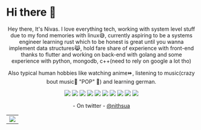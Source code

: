 # Hi there 👋

<!-- **nitsuan/nitsuan** is a ✨ _special_ ✨ repository because its `README.md` (this file) appears on your GitHub profile. -->

<p align="center">
Hey there, It's Nivas. I love everything tech, working with system level stuff due to my fond memories with linux😅, currently aspiring to be a systems engineer learning rust which to be honest is great until you wanna implement data structures😹, hold fare share of experience with front-end thanks to flutter and working on back-end with golang and some experience with python, mongodb, c++(need to rely on google a lot tho)
</p>

<p align="center">
Also typical human hobbies like watching anime⏩, listening to music(crazy bout music🎵  "POP" 🎉) and learning german.
</p>

<p align="center">
  <img src="https://img.shields.io/badge/OS-Linux-informational?style=flat&color=yellow&logo=linux"></img>
  <img src="https://img.shields.io/badge/Framework-Flutter-informational?style=flat&color=blue&logo=flutter"></img>
  <img src="https://img.shields.io/badge/Code-Rustlang-informational?style=flat&color=red&logo=rust"></img>
  <img src="https://img.shields.io/badge/Code-python-informational?style=flat&color=yellow&logo=python"></img>
  <img src="https://img.shields.io/badge/Framework-SwiftUI-informational?style=flat&color=red&logo=swift"></img>
  <img src="https://img.shields.io/badge/IDE-VSCode-informational?style=flat&color=blue&logo=visualstudiocode"></img>
  <img src="https://img.shields.io/badge/Editor-Vim-informational?style=flat&color=brown&logo=vim"></img>
  <img src="https://img.shields.io/badge/Cloud-Firebase-informational?style=flat&color=yellow&logo=firebase"></img>
   <img src="https://img.shields.io/badge/Code-Golang-informational?style=flat&color=blue&logo=go"></img>
  <img src="https://img.shields.io/badge/UI/UX-Figma-informational?style=flat&color=magenta&logo=figma"></img>
</p>

<p align="center">
- On twitter - <a href="https://www.twitter.com/nithsua">@nithsua</a></br>
</p>

<p align="center">
  <table>
    <tr>
<!--       <td><img src="https://github-readme-stats.vercel.app/api?username=Nithsua&show_icons=true&theme=dark"></img></td> -->
      <td><img src="https://github-readme-stats.vercel.app/api/top-langs/?username=nithsua&layout=compact&theme=dark"></img></td>
    </tr>
  </table
</p>
</br>
</br>
